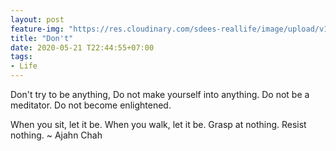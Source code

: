 ```yaml
---
layout: post
feature-img: "https://res.cloudinary.com/sdees-reallife/image/upload/v1555658919/sample_feature_img.png"
title: "Don't"
date: 2020-05-21 T22:44:55+07:00
tags:
- Life
---
```

Don't try to be anything, Do not make yourself into anything. Do not be a meditator. Do not become enlightened.

<i class="fa fa-child" style="color:plum"></i>

When you sit, let it be. When you walk, let it be. Grasp at nothing. Resist nothing. ~ Ajahn Chah
